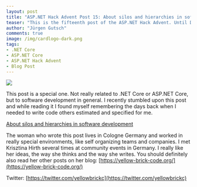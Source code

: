 ```yaml
---
layout: post
title: "ASP.NET Hack Advent Post 15: About silos and hierarchies in software development"
teaser: "This is the fifteenth post of the ASP.NET Hack Advent. Until December 24th I'm going to post a link to a good community resource per day and a few lines about it."
author: "Jürgen Gutsch"
comments: true
image: /img/cardlogo-dark.png
tags: 
- .NET Core
- ASP.NET Core
- ASP.NET Hack Advent
- Blog Post
---
```


![]({{site.baseurl}}/img/advent/advent.jpg)

This post is a special one. Not really related to .NET Core or ASP.NET Core, but to software development in general. I recently stumbled upon this post and while reading it I found myself remembering the days back when I needed to write code others estimated and specified for me. 

[About silos and hierarchies in software development](https://yellow-brick-code.org/?p=1255)

The woman who wrote this post lives in Cologne Germany and worked in really special environments, like self organizing teams and companies. I met Krisztina Hirth several times at community events in Germany. I really like her ideas, the way she thinks and the way she writes. You should definitely also read her other posts on her blog: [https://yellow-brick-code.org/](https://yellow-brick-code.org/)

Twitter: [https://twitter.com/yellowbrickc](https://twitter.com/yellowbrickc)



